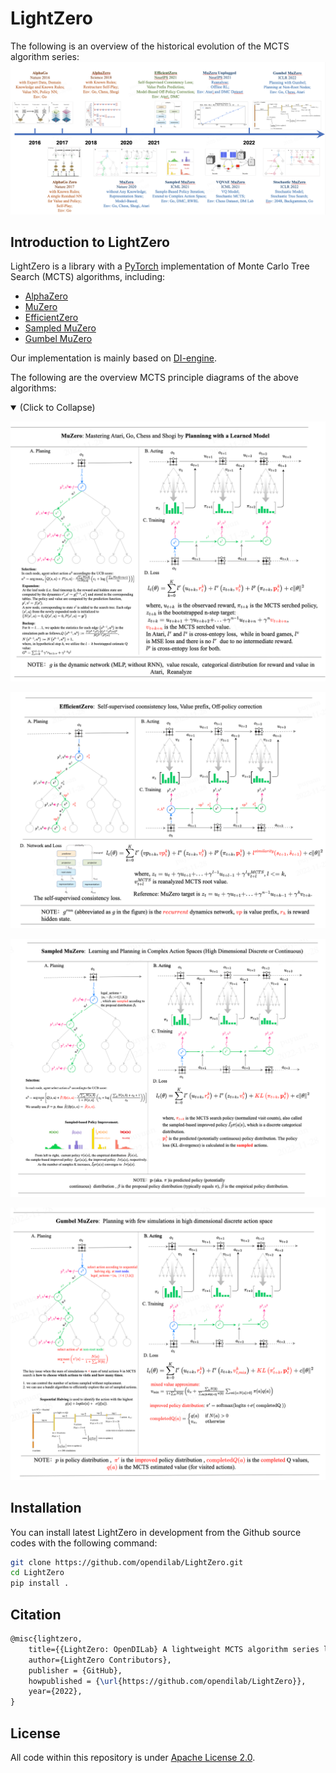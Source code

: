 # LightZero
The following is an overview of the historical evolution of the MCTS algorithm series:
![pipeline](assets/lightzero_overview.png)

## Introduction to LightZero
LightZero is a library with a [PyTorch](https://pytorch.org/) implementation of Monte Carlo Tree Search (MCTS) algorithms, including:
- [AlphaZero](https://www.science.org/doi/10.1126/science.aar6404)
- [MuZero](https://arxiv.org/abs/1911.08265)
- [EfficientZero](https://arxiv.org/abs/2111.00210)
- [Sampled MuZero](https://arxiv.org/abs/2104.06303)
- [Gumbel MuZero](https://openreview.net/pdf?id=bERaNdoegnO)


[comment]: <> (- [AlphaGo Zero]&#40;https://www.nature.com/articles/nature24270&#41; )


Our implementation is mainly based on [DI-engine](https://github.com/opendilab/DI-engie).

The following are the overview MCTS principle diagrams of the above algorithms:

<details open>
<summary>(Click to Collapse)</summary>

![muzero](assets/alg_overview/muzero.png)

![efficientzero](assets/alg_overview/efficientzero.png)

![sampled muzero](assets/alg_overview/sampled_muzero.png)

![gumbel muzero](assets/alg_overview/gumbel_muzero.png)

</details>

## Installation

You can install latest LightZero in development from the Github source codes with the following command:

```bash
git clone https://github.com/opendilab/LightZero.git
cd LightZero
pip install .
```




[comment]: <> (The paper has been accepted by CoRL 2022 and we will release the code soon.)



[comment]: <> (## Citation)

[comment]: <> (If you find our repo, dataset or paper useful, please cite us as)

[comment]: <> (```bibtex)

[comment]: <> (@article{shao2022interfuser,)

[comment]: <> ( title={Safety-Enhanced Autonomous Driving Using Interpretable Sensor Fusion Transformer},)

[comment]: <> ( author={Hao Shao and Letian Wang and RuoBing Chen and Hongsheng Li and Yu Liu},)

[comment]: <> ( journal={arXiv preprint arXiv:2207.14024},)

[comment]: <> ( year={2022},)

[comment]: <> (})

[comment]: <> (```)

## Citation
```latex
@misc{lightzero,
    title={{LightZero: OpenDILab} A lightweight MCTS algorithm series library},
    author={LightZero Contributors},
    publisher = {GitHub},
    howpublished = {\url{https://github.com/opendilab/LightZero}},
    year={2022},
}
```

## License
All code within this repository is under [Apache License 2.0](https://www.apache.org/licenses/LICENSE-2.0).